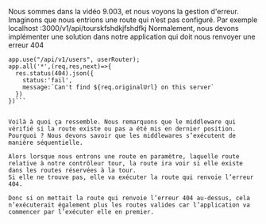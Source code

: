 Nous sommes dans la vidéo 9.003, et nous voyons la gestion d'erreur.
Imaginons que nous entrions une route qui n’est pas configuré. Par exemple localhost :3000/v1/api/tourskfshdkjfshdfkj
Normalement, nous devons implémenter une solution dans notre application qui doit nous renvoyer une erreur 404

```app.use("/api/v1/tours", tourRouter); 
app.use("/api/v1/users", userRouter);
app.all('*',(req,res,next)=>{
  res.status(404).json({
    status:'fail',
    message:`Can't find ${req.originalUrl} on this server`
  })
})```


Voilà à quoi ça ressemble. Nous remarquons que le middleware qui vérifié si la route existe ou pas a été mis en dernier position.
Pourquoi ? Nous devons savoir que les middlewares s’exécutent de manière séquentielle.

Alors lorsque nous entrons une route en paramètre, laquelle route relative à notre contrôleur tour, la route ira voir si elle existe dans les routes réservées à la tour.
Si elle ne trouve pas, elle va exécuter la route qui renvoie l’erreur 404.

Donc si on mettait la route qui renvoie l’erreur 404 au-dessus, cela n’exécuterait également plus les routes valides car l’application va commencer par l’exécuter elle en premier.

